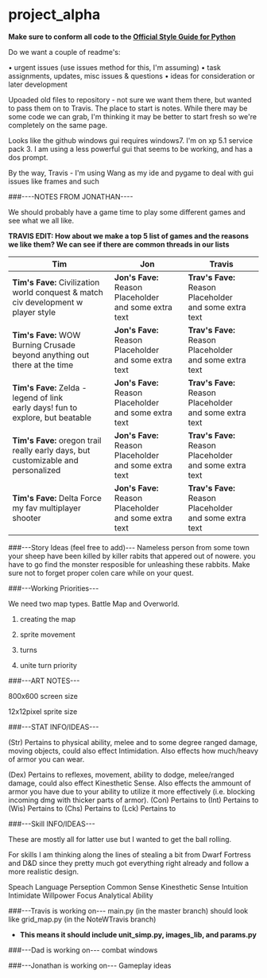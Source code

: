 project_alpha
=============


**Make sure to conform all code to the [Official Style Guide for Python](http://legacy.python.org/dev/peps/pep-0008/)**

Do we want a couple of readme's:

• urgent issues (use issues method for this, I'm assuming)
• task assignments, updates, misc issues & questions
• ideas for consideration or later development

Upoaded old files to repository - not sure we want them there, but wanted to pass them on to Travis. The place to start is notes. While there may be some code we can grab, I'm thinking it may be better to start fresh so we're completely on the same page.

Looks like the github windows gui requires windows7. I'm on xp 5.1 service pack 3. I am using a less powerful gui that seems to be working, and has a dos prompt.

By the way, Travis - I'm using Wang as my ide and pygame to deal with gui issues like frames and such

###----NOTES FROM JONATHAN----

We should probably have a game time to play some different games and see what we all like.

**TRAVIS EDIT: How about we make a top 5 list of games and the reasons we like them? We can see if there are common threads in our lists**

Tim | Jon | Travis
--- | --- | ---
**Tim's Fave:** Civilization <br> world conquest & match civ development w player style  | **Jon's Fave:** Reason Placeholder <br> and some extra text | **Trav's Fave:** Reason Placeholder <br> and some extra text |   
**Tim's Fave:** WOW Burning Crusade<br> beyond anything out there at the time | **Jon's Fave:** Reason Placeholder <br> and some extra text | **Trav's Fave:** Reason Placeholder <br> and some extra text |
**Tim's Fave:** Zelda - legend of link <br> early days! fun to explore, but beatable  |  **Jon's Fave:** Reason Placeholder <br> and some extra text | **Trav's Fave:** Reason Placeholder <br> and some extra text |
**Tim's Fave:** oregon trail <br> really early days, but customizable and personalized | **Jon's Fave:** Reason Placeholder <br> and some extra text | **Trav's Fave:** Reason Placeholder <br> and some extra text |
**Tim's Fave:** Delta Force <br> my fav multiplayer shooter | **Jon's Fave:** Reason Placeholder <br> and some extra text | **Trav's Fave:** Reason Placeholder <br> and some extra text | 


###---Story Ideas (feel free to add)---
Nameless person from some town 
your sheep have been killed by killer rabits that appered out of nowere.
you have to go find the monster resposible for unleashing these rabbits.
Make sure not to forget proper colen care while on your quest.

###---Working Priorities---

We need two map types. Battle Map and Overworld.

1. creating the map

2. sprite movement

3. turns

4. unite turn priority

###---ART NOTES---

800x600 screen size

12x12pixel sprite size


###---STAT INFO/IDEAS---

(Str) Pertains to physical ability, melee and to some degree ranged damage, moving objects,
could also effect Intimidation. Also effects how much/heavy of armor you can wear.

(Dex) Pertains to reflexes, movement, ability to dodge, melee/ranged damage, could also effect Kinesthetic Sense.
Also effects the ammount of armor you have due to your ability to utilize it more effectively (i.e. blocking incoming dmg with thicker parts of armor).
(Con) Pertains to
(Int) Pertains to
(Wis) Pertains to
(Chs) Pertains to
(Lck) Pertains to

###---Skill INFO/IDEAS---

These are mostly all for latter use but I wanted to get the ball rolling.

For skills I am thinking along the lines of stealing a bit from Dwarf Fortress and D&D since
they pretty much got everything right already and follow a more realistic design.

Speach
Language
Perseption
Common Sense
Kinesthetic Sense
Intuition
Intimidate
Willpower
Focus
Analytical Ability

###---Travis is working on---
main.py (in the master branch) should look like grid_map.py (in the NoteWTravis branch)
* **This means it should include unit\_simp.py, images\_lib, and params.py**

###---Dad is working on---
combat windows

###---Jonathan is working on---
Gameplay ideas

